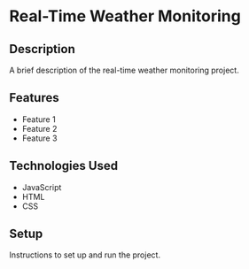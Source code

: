 # Real-Time Weather Monitoring

## Description

A brief description of the real-time weather monitoring project.

## Features

- Feature 1
- Feature 2
- Feature 3

## Technologies Used

- JavaScript
- HTML
- CSS

## Setup

Instructions to set up and run the project.
